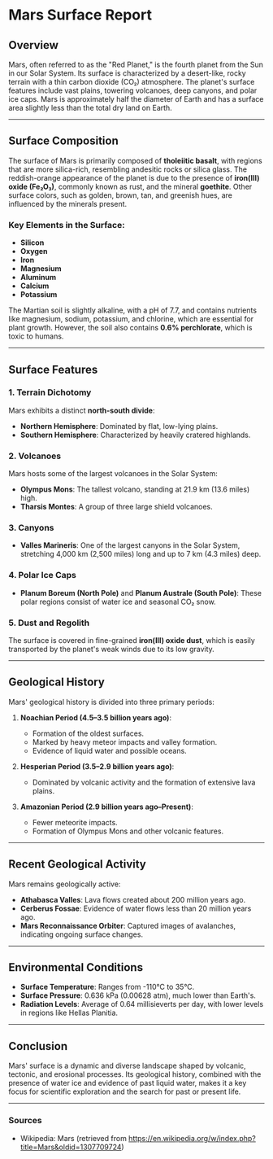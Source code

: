 # Mars Surface Report

## Overview
Mars, often referred to as the "Red Planet," is the fourth planet from the Sun in our Solar System. Its surface is characterized by a desert-like, rocky terrain with a thin carbon dioxide (CO₂) atmosphere. The planet's surface features include vast plains, towering volcanoes, deep canyons, and polar ice caps. Mars is approximately half the diameter of Earth and has a surface area slightly less than the total dry land on Earth.

---

## Surface Composition
The surface of Mars is primarily composed of **tholeiitic basalt**, with regions that are more silica-rich, resembling andesitic rocks or silica glass. The reddish-orange appearance of the planet is due to the presence of **iron(III) oxide (Fe₂O₃)**, commonly known as rust, and the mineral **goethite**. Other surface colors, such as golden, brown, tan, and greenish hues, are influenced by the minerals present.

### Key Elements in the Surface:
- **Silicon**
- **Oxygen**
- **Iron**
- **Magnesium**
- **Aluminum**
- **Calcium**
- **Potassium**

The Martian soil is slightly alkaline, with a pH of 7.7, and contains nutrients like magnesium, sodium, potassium, and chlorine, which are essential for plant growth. However, the soil also contains **0.6% perchlorate**, which is toxic to humans.

---

## Surface Features

### **1. Terrain Dichotomy**
Mars exhibits a distinct **north-south divide**:
- **Northern Hemisphere**: Dominated by flat, low-lying plains.
- **Southern Hemisphere**: Characterized by heavily cratered highlands.

### **2. Volcanoes**
Mars hosts some of the largest volcanoes in the Solar System:
- **Olympus Mons**: The tallest volcano, standing at 21.9 km (13.6 miles) high.
- **Tharsis Montes**: A group of three large shield volcanoes.

### **3. Canyons**
- **Valles Marineris**: One of the largest canyons in the Solar System, stretching 4,000 km (2,500 miles) long and up to 7 km (4.3 miles) deep.

### **4. Polar Ice Caps**
- **Planum Boreum (North Pole)** and **Planum Australe (South Pole)**: These polar regions consist of water ice and seasonal CO₂ snow.

### **5. Dust and Regolith**
The surface is covered in fine-grained **iron(III) oxide dust**, which is easily transported by the planet's weak winds due to its low gravity.

---

## Geological History
Mars' geological history is divided into three primary periods:

1. **Noachian Period (4.5–3.5 billion years ago)**:
   - Formation of the oldest surfaces.
   - Marked by heavy meteor impacts and valley formation.
   - Evidence of liquid water and possible oceans.

2. **Hesperian Period (3.5–2.9 billion years ago)**:
   - Dominated by volcanic activity and the formation of extensive lava plains.

3. **Amazonian Period (2.9 billion years ago–Present)**:
   - Fewer meteorite impacts.
   - Formation of Olympus Mons and other volcanic features.

---

## Recent Geological Activity
Mars remains geologically active:
- **Athabasca Valles**: Lava flows created about 200 million years ago.
- **Cerberus Fossae**: Evidence of water flows less than 20 million years ago.
- **Mars Reconnaissance Orbiter**: Captured images of avalanches, indicating ongoing surface changes.

---

## Environmental Conditions
- **Surface Temperature**: Ranges from -110°C to 35°C.
- **Surface Pressure**: 0.636 kPa (0.00628 atm), much lower than Earth's.
- **Radiation Levels**: Average of 0.64 millisieverts per day, with lower levels in regions like Hellas Planitia.

---

## Conclusion
Mars' surface is a dynamic and diverse landscape shaped by volcanic, tectonic, and erosional processes. Its geological history, combined with the presence of water ice and evidence of past liquid water, makes it a key focus for scientific exploration and the search for past or present life.

---

### Sources
- Wikipedia: Mars (retrieved from https://en.wikipedia.org/w/index.php?title=Mars&oldid=1307709724)